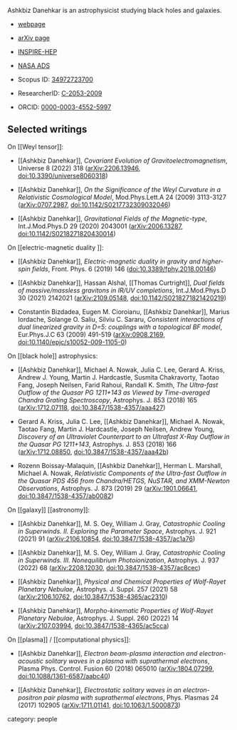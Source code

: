 Ashkbiz Danehkar is an astrophysicist studying black holes and galaxies.

* [webpage](https://www.danehkar.net/)

* [arXiv page](https://arxiv.org/a/danehkar_a_1.html)

* [INSPIRE-HEP](https://inspirehep.net/authors/1048604)

* [NASA ADS](https://ui.adsabs.harvard.edu/search/q=orcid%3A0000-0003-4552-5997)

* Scopus ID: [34972723700](https://www.scopus.com/authid/detail.uri?authorId=34972723700)

* ResearcherID: [C-2053-2009](https://www.webofscience.com/wos/author/rid/C-2053-2009)

* ORCID: [0000-0003-4552-5997](https://orcid.org/0000-0003-4552-5997)

## Selected writings

On [[Weyl tensor]]:

* [[Ashkbiz Danehkar]], _Covariant Evolution of Gravitoelectromagnetism_, Universe 8 (2022) 318 ([arXiv:2206.13946](https://arxiv.org/abs/2206.13946), [doi:10.3390/universe8060318](https://doi.org/10.3390/universe8060318))

* [[Ashkbiz Danehkar]], _On the Significance of the Weyl Curvature in a Relativistic Cosmological Model_, Mod.Phys.Lett.A 24 (2009) 3113-3127 ([arXiv:0707.2987](https://arxiv.org/abs/0707.2987), [doi:10.1142/S0217732309032046](https://doi.org/10.1142/S0217732309032046))

* [[Ashkbiz Danehkar]], _Gravitational Fields of the Magnetic-type_, Int.J.Mod.Phys.D 29 (2020) 2043001 ([arXiv:2006.13287](https://arxiv.org/abs/2006.13287), [doi:10.1142/S0218271820430014](https://doi.org/10.1142/S0218271820430014))

On [[electric-magnetic duality ]]:

* [[Ashkbiz Danehkar]], _Electric-magnetic duality in gravity and higher-spin fields_, Front. Phys. 6 (2019) 146 ([doi:10.3389/fphy.2018.00146](https://doi.org/10.3389/fphy.2018.00146))

* [[Ashkbiz Danehkar]],  Hassan Alshal, [[Thomas Curtright]], _Dual fields of massive/massless gravitons in IR/UV completions_, Int.J.Mod.Phys.D 30 (2021) 2142021 ([arXiv:2109.05148](https://arxiv.org/abs/2109.05148), [doi:10.1142/S0218271821420219](https://doi.org/10.1142/S0218271821420219))

* Constantin Bizdadea, Eugen M. Cioroianu, [[Ashkbiz Danehkar]], Marius Iordache, Solange O. Saliu, Silviu C. Sararu, _Consistent interactions of dual linearized gravity in D=5: couplings with a topological BF model_, Eur.Phys.J.C 63 (2009) 491-519 ([arXiv:0908.2169](https://arxiv.org/abs/0908.2169), [doi:10.1140/epjc/s10052-009-1105-0](https://doi.org/10.1140/epjc/s10052-009-1105-0))

On [[black hole]] astrophysics:

* [[Ashkbiz Danehkar]], Michael A. Nowak,  Julia C. Lee,  Gerard A. Kriss, Andrew J. Young,  Martin J. Hardcastle,  Susmita Chakravorty,  Taotao Fang, Joseph Neilsen,  Farid Rahoui, Randall K. Smith, _The Ultra-fast Outflow of the Quasar PG 1211+143 as Viewed by Time-averaged Chandra Grating Spectroscopy_, Astrophys. J. 853 (2018) 165 ([arXiv:1712.07118](https://arxiv.org/abs/1712.07118), [doi:10.3847/1538-4357/aaa427](https://doi.org/10.3847/1538-4357/aaa427))

* Gerard A. Kriss, Julia C. Lee, [[Ashkbiz Danehkar]], Michael A. Nowak, Taotao Fang, Martin J. Hardcastle, Joseph Neilsen, Andrew Young, _Discovery of an Ultraviolet Counterpart to an Ultrafast X-Ray Outflow in the Quasar PG 1211+143_, Astrophys. J. 853 (2018) 166 ([arXiv:1712.08850](https://arxiv.org/abs/1712.08850), [doi:10.3847/1538-4357/aaa42b](https://doi.org/10.3847/1538-4357/aaa42b))

* Rozenn Boissay-Malaquin, [[Ashkbiz Danehkar]], Herman L. Marshall, Michael A. Nowak, _Relativistic Components of the Ultra-fast Outflow in the Quasar PDS 456 from Chandra/HETGS, NuSTAR, and XMM-Newton Observations_, Astrophys. J. 873 (2019) 29 ([arXiv:1901.06641](https://arxiv.org/abs/1901.06641), [doi:10.3847/1538-4357/ab0082](https://doi.org/10.3847/1538-4357/ab0082))

On [[galaxy]] [[astronomy]]:

* [[Ashkbiz Danehkar]], M. S. Oey, William J. Gray, _Catastrophic Cooling in Superwinds. II. Exploring the Parameter Space_, Astrophys. J. 921 (2021) 91 ([arXiv:2106.10854](https://arxiv.org/abs/2106.10854), [doi:10.3847/1538-4357/ac1a76](https://doi.org/10.3847/1538-4357/ac1a76))

* [[Ashkbiz Danehkar]], M. S. Oey, William J. Gray, _Catastrophic Cooling in Superwinds. III. Nonequilibrium Photoionization_, Astrophys. J. 937 (2022) 68 ([arXiv:2208.12030](https://arxiv.org/abs/2208.12030), [doi:10.3847/1538-4357/ac8cec](https://doi.org/10.3847/1538-4357/ac8cec))

* [[Ashkbiz Danehkar]], _Physical and Chemical Properties of Wolf-Rayet Planetary Nebulae_, Astrophys. J. Suppl. 257 (2021) 58 ([arXiv:2106.10762](https://arxiv.org/abs/2106.10762), [doi:10.3847/1538-4365/ac2310](https://doi.org/10.3847/1538-4365/ac2310))

* [[Ashkbiz Danehkar]], _Morpho-kinematic Properties of Wolf-Rayet Planetary Nebulae_, Astrophys. J. Suppl. 260 (2022) 14 ([arXiv:2107.03994](https://arxiv.org/abs/2107.03994), [doi:10.3847/1538-4365/ac5cca](https://doi.org/10.3847/1538-4365/ac5cca))

On [[plasma]] / [[computational physics]]:

* [[Ashkbiz Danehkar]], _Electron beam-plasma interaction and electron-acoustic solitary waves in a plasma with suprathermal electrons_, Plasma Phys. Control. Fusion 60 (2018) 065010 ([arXiv:1804.07299](https://arxiv.org/abs/1804.07299), [doi:10.1088/1361-6587/aabc40](https://doi.org/10.1088/1361-6587/aabc40))

* [[Ashkbiz Danehkar]], _Electrostatic solitary waves in an electron-positron pair plasma with suprathermal electrons_, Phys. Plasmas 24 (2017) 102905 ([arXiv:1711.01141](https://arxiv.org/abs/1711.01141), [doi:10.1063/1.5000873](https://doi.org/10.1063/1.5000873))

category: people